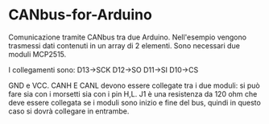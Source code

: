 # CANbus-for-Arduino
Comunicazione tramite CANbus tra due Arduino.
Nell'esempio vengono trasmessi dati contenuti in un array di 2 elementi.
Sono necessari due moduli MCP2515.

I collegamenti sono: 
D13->SCK
D12->SO
D11->SI
D10->CS

GND e VCC.
CANH E CANL devono essere collegate tra i due moduli: si può fare sia con i morsetti sia con i pin H,L.
J1 è una resistenza da 120 ohm che deve essere collegata se i moduli sono inizio e fine del bus, quindi in questo caso si dovrà collegare in entrambe.
